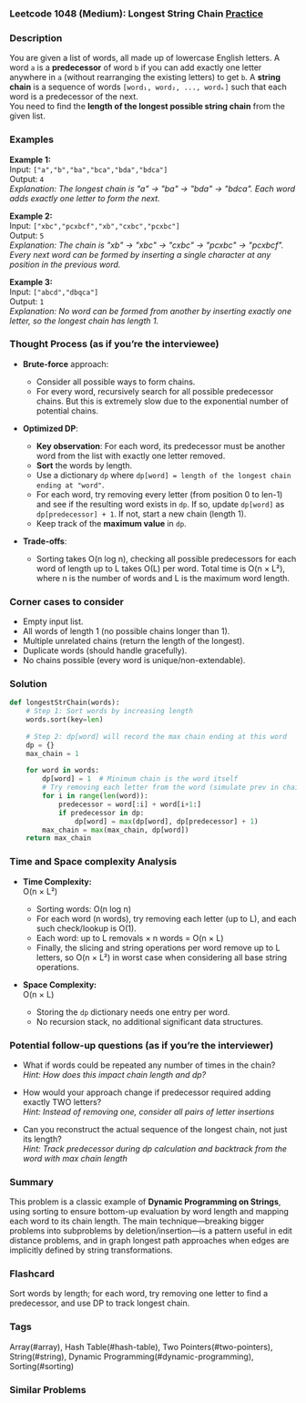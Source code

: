 ### Leetcode 1048 (Medium): Longest String Chain [Practice](https://leetcode.com/problems/longest-string-chain)

### Description  
You are given a list of words, all made up of lowercase English letters. A word `a` is a **predecessor** of word `b` if you can add exactly one letter anywhere in `a` (without rearranging the existing letters) to get `b`. 
A **string chain** is a sequence of words `[word₁, word₂, ..., wordₖ]` such that each word is a predecessor of the next.  
You need to find the **length of the longest possible string chain** from the given list.

### Examples  

**Example 1:**  
Input: `["a","b","ba","bca","bda","bdca"]`  
Output: `4`  
*Explanation: The longest chain is "a" → "ba" → "bda" → "bdca". Each word adds exactly one letter to form the next.*

**Example 2:**  
Input: `["xbc","pcxbcf","xb","cxbc","pcxbc"]`  
Output: `5`  
*Explanation: The chain is "xb" → "xbc" → "cxbc" → "pcxbc" → "pcxbcf". Every next word can be formed by inserting a single character at any position in the previous word.*

**Example 3:**  
Input: `["abcd","dbqca"]`  
Output: `1`  
*Explanation: No word can be formed from another by inserting exactly one letter, so the longest chain has length 1.*

### Thought Process (as if you’re the interviewee)  
- **Brute-force** approach: 
  - Consider all possible ways to form chains.
  - For every word, recursively search for all possible predecessor chains. But this is extremely slow due to the exponential number of potential chains.
- **Optimized DP**:
  - **Key observation**: For each word, its predecessor must be another word from the list with exactly one letter removed.
  - **Sort** the words by length.  
  - Use a dictionary `dp` where `dp[word] = length of the longest chain ending at "word"`.
  - For each word, try removing every letter (from position 0 to len-1) and see if the resulting word exists in `dp`. If so, update `dp[word]` as `dp[predecessor] + 1`. If not, start a new chain (length 1).
  - Keep track of the **maximum value** in `dp`.

- **Trade-offs**:
  - Sorting takes O(n log n), checking all possible predecessors for each word of length up to L takes O(L) per word. Total time is O(n × L²), where n is the number of words and L is the maximum word length.

### Corner cases to consider  
- Empty input list.
- All words of length 1 (no possible chains longer than 1).
- Multiple unrelated chains (return the length of the longest).
- Duplicate words (should handle gracefully).
- No chains possible (every word is unique/non-extendable).

### Solution

```python
def longestStrChain(words):
    # Step 1: Sort words by increasing length
    words.sort(key=len)
    
    # Step 2: dp[word] will record the max chain ending at this word
    dp = {}
    max_chain = 1
    
    for word in words:
        dp[word] = 1  # Minimum chain is the word itself
        # Try removing each letter from the word (simulate prev in chain)
        for i in range(len(word)):
            predecessor = word[:i] + word[i+1:]
            if predecessor in dp:
                dp[word] = max(dp[word], dp[predecessor] + 1)
        max_chain = max(max_chain, dp[word])
    return max_chain
```

### Time and Space complexity Analysis  

- **Time Complexity:**  
  O(n × L²)
  - Sorting words: O(n log n)
  - For each word (n words), try removing each letter (up to L), and each such check/lookup is O(1).
  - Each word: up to L removals × n words = O(n × L)
  - Finally, the slicing and string operations per word remove up to L letters, so O(n × L²) in worst case when considering all base string operations.

- **Space Complexity:**  
  O(n × L)
  - Storing the `dp` dictionary needs one entry per word.
  - No recursion stack, no additional significant data structures.

### Potential follow-up questions (as if you’re the interviewer)  

- What if words could be repeated any number of times in the chain?  
  *Hint: How does this impact chain length and dp?*

- How would your approach change if predecessor required adding exactly TWO letters?  
  *Hint: Instead of removing one, consider all pairs of letter insertions*

- Can you reconstruct the actual sequence of the longest chain, not just its length?  
  *Hint: Track predecessor during dp calculation and backtrack from the word with max chain length*

### Summary
This problem is a classic example of **Dynamic Programming on Strings**, using sorting to ensure bottom-up evaluation by word length and mapping each word to its chain length. The main technique—breaking bigger problems into subproblems by deletion/insertion—is a pattern useful in edit distance problems, and in graph longest path approaches when edges are implicitly defined by string transformations.


### Flashcard
Sort words by length; for each word, try removing one letter to find a predecessor, and use DP to track longest chain.

### Tags
Array(#array), Hash Table(#hash-table), Two Pointers(#two-pointers), String(#string), Dynamic Programming(#dynamic-programming), Sorting(#sorting)

### Similar Problems
